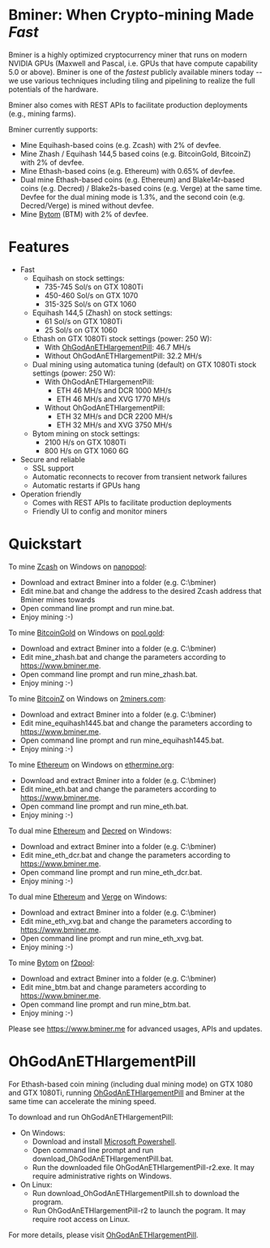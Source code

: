 Bminer: When Crypto-mining Made *Fast*
======================================

Bminer is a highly optimized cryptocurrency miner that runs on modern NVIDIA GPUs (Maxwell and Pascal, i.e. GPUs that have compute capability 5.0 or above). Bminer is one of the *fastest* publicly available miners today -- we use various techniques including tiling and pipelining to realize the full potentials of the hardware.

Bminer also comes with REST APIs to facilitate production deployments (e.g., mining farms).

Bminer currently supports:
* Mine Equihash-based coins (e.g. Zcash) with 2% of devfee.
* Mine Zhash / Equihash 144,5 based coins (e.g. BitcoinGold, BitcoinZ) with 2% of devfee.
* Mine Ethash-based coins (e.g. Ethereum) with 0.65% of devfee.
* Dual mine Ethash-based coins (e.g. Ethereum) and Blake14r-based coins (e.g. Decred) / Blake2s-based coins (e.g. Verge) at the same time. Devfee for the dual mining mode is 1.3%, and the second coin (e.g. Decred/Verge) is mined without devfee.
* Mine [Bytom](https://bytom.io/) (BTM) with 2% of devfee.

Features
========

  * Fast
    * Equihash on stock settings:
      * 735-745 Sol/s on GTX 1080Ti
      * 450-460 Sol/s on GTX 1070
      * 315-325 Sol/s on GTX 1060
    * Equihash 144,5 (Zhash) on stock settings:
      * 61 Sol/s on GTX 1080Ti
      * 25 Sol/s on GTX 1060
    * Ethash on GTX 1080Ti stock settings (power: 250 W):
      * With [OhGodAnETHlargementPill](https://github.com/OhGodACompany/OhGodAnETHlargementPill): 46.7 MH/s
      * Without OhGodAnETHlargementPill: 32.2 MH/s
    * Dual mining using automatica tuning (default) on GTX 1080Ti stock settings (power: 250 W):
      * With OhGodAnETHlargementPill:
        * ETH 46 MH/s and DCR 1000 MH/s
        * ETH 46 MH/s and XVG 1770 MH/s
      * Without OhGodAnETHlargementPill:
        * ETH 32 MH/s and DCR 2200 MH/s
        * ETH 32 MH/s and XVG 3750 MH/s
    * Bytom mining on stock settings:
      * 2100 H/s on GTX 1080Ti
      * 800 H/s on GTX 1060 6G
  * Secure and reliable
    * SSL support
    * Automatic reconnects to recover from transient network failures
    * Automatic restarts if GPUs hang
  * Operation friendly
    * Comes with REST APIs to facilitate production deployments
    * Friendly UI to config and monitor miners

Quickstart
==========

To mine [Zcash](https://z.cash) on Windows on [nanopool](https://zec.nanopool.org/):

  * Download and extract Bminer into a folder (e.g. C:\bminer)
  * Edit mine.bat and change the address to the desired Zcash address that Bminer mines towards
  * Open command line prompt and run mine.bat.
  * Enjoy mining :-)

To mine [BitcoinGold](https://bitcoingold.org/) on Windows on [pool.gold](http://pool.gold/):

  * Download and extract Bminer into a folder (e.g. C:\bminer)
  * Edit mine_zhash.bat and change the parameters according to https://www.bminer.me.
  * Open command line prompt and run mine_zhash.bat.
  * Enjoy mining :-)

To mine [BitcoinZ](https://btcz.rocks/) on Windows on [2miners.com](https://2miners.com/):

  * Download and extract Bminer into a folder (e.g. C:\bminer)
  * Edit mine_equihash1445.bat and change the parameters according to https://www.bminer.me.
  * Open command line prompt and run mine_equihash1445.bat.
  * Enjoy mining :-)

To mine [Ethereum](https://www.ethereum.org/) on Windows on [ethermine.org](https://ethermine.org/):

  * Download and extract Bminer into a folder (e.g. C:\bminer)
  * Edit mine_eth.bat and change the parameters according to https://www.bminer.me.
  * Open command line prompt and run mine_eth.bat.
  * Enjoy mining :-)

To dual mine [Ethereum](https://www.ethereum.org/) and [Decred](https://www.decred.org/) on Windows:

  * Download and extract Bminer into a folder (e.g. C:\bminer)
  * Edit mine_eth_dcr.bat and change the parameters according to https://www.bminer.me.
  * Open command line prompt and run mine_eth_dcr.bat.
  * Enjoy mining :-)

To dual mine [Ethereum](https://www.ethereum.org/) and [Verge](https://vergecurrency.com/) on Windows:

  * Download and extract Bminer into a folder (e.g. C:\bminer)
  * Edit mine_eth_xvg.bat and change the parameters according to https://www.bminer.me.
  * Open command line prompt and run mine_eth_xvg.bat.
  * Enjoy mining :-)

To mine [Bytom](https://bytom.io/) on [f2pool](https://www.f2pool.com/):

  * Download and extract Bminer into a folder (e.g. C:\bminer)
  * Edit mine_btm.bat and change parameters according to https://www.bminer.me.
  * Open command line prompt and run mine_btm.bat.
  * Enjoy mining :-)

Please see https://www.bminer.me for advanced usages, APIs and updates.

OhGodAnETHlargementPill
=======================

For Ethash-based coin mining (including dual mining mode) on GTX 1080 and GTX 1080Ti, running [OhGodAnETHlargementPill](https://github.com/OhGodACompany/OhGodAnETHlargementPill) and Bminer at the same time can accelerate the mining speed.

To download and run OhGodAnETHlargementPill:

  * On Windows:
    * Download and install [Microsoft Powershell](https://docs.microsoft.com/en-us/powershell/scripting/setup/installing-windows-powershell?view=powershell-6).
    * Open command line prompt and run download_OhGodAnETHlargementPill.bat.
    * Run the downloaded file OhGodAnETHlargementPill-r2.exe. It may require administrative rights on Windows.
  * On Linux:
    * Run download_OhGodAnETHlargementPill.sh to download the program.
    * Run OhGodAnETHlargementPill-r2 to launch the pogram. It may require root access on Linux.

For more details, please visit [OhGodAnETHlargementPill](https://github.com/OhGodACompany/OhGodAnETHlargementPill).

